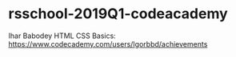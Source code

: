 # rsschool-2019Q1-codeacademy
Ihar Babodey
HTML CSS Basics: https://www.codecademy.com/users/Igorbbd/achievements
